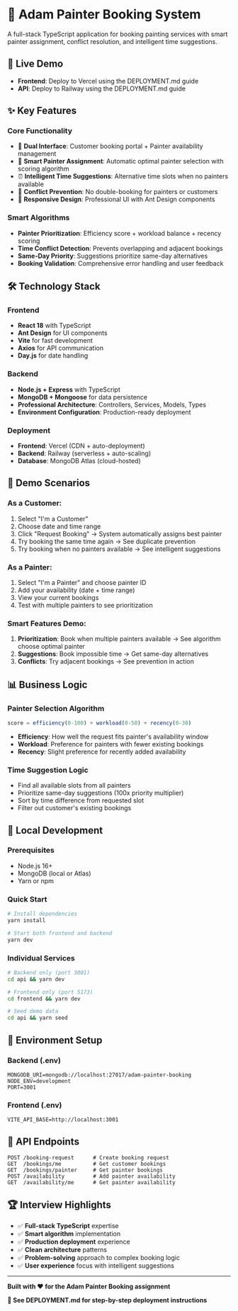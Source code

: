 # 🎨 Adam Painter Booking System

A full-stack TypeScript application for booking painting services with smart painter assignment, conflict resolution, and intelligent time suggestions.

## 🚀 Live Demo
- **Frontend**: Deploy to Vercel using the DEPLOYMENT.md guide
- **API**: Deploy to Railway using the DEPLOYMENT.md guide

## ✨ Key Features

### Core Functionality
- 👥 **Dual Interface**: Customer booking portal + Painter availability management
- 🎯 **Smart Painter Assignment**: Automatic optimal painter selection with scoring algorithm
- ⏰ **Intelligent Time Suggestions**: Alternative time slots when no painters available
- 🚫 **Conflict Prevention**: No double-booking for painters or customers
- 📱 **Responsive Design**: Professional UI with Ant Design components

### Smart Algorithms
- **Painter Prioritization**: Efficiency score + workload balance + recency scoring
- **Time Conflict Detection**: Prevents overlapping and adjacent bookings
- **Same-Day Priority**: Suggestions prioritize same-day alternatives
- **Booking Validation**: Comprehensive error handling and user feedback

## 🛠 Technology Stack

### Frontend
- **React 18** with TypeScript
- **Ant Design** for UI components
- **Vite** for fast development
- **Axios** for API communication
- **Day.js** for date handling

### Backend
- **Node.js + Express** with TypeScript
- **MongoDB + Mongoose** for data persistence
- **Professional Architecture**: Controllers, Services, Models, Types
- **Environment Configuration**: Production-ready deployment

### Deployment
- **Frontend**: Vercel (CDN + auto-deployment)
- **Backend**: Railway (serverless + auto-scaling)
- **Database**: MongoDB Atlas (cloud-hosted)

## 🎯 Demo Scenarios

### As a Customer:
1. Select "I'm a Customer"
2. Choose date and time range
3. Click "Request Booking" → System automatically assigns best painter
4. Try booking the same time again → See duplicate prevention
5. Try booking when no painters available → See intelligent suggestions

### As a Painter:
1. Select "I'm a Painter" and choose painter ID
2. Add your availability (date + time range)
3. View your current bookings
4. Test with multiple painters to see prioritization

### Smart Features Demo:
1. **Prioritization**: Book when multiple painters available → See algorithm choose optimal painter
2. **Suggestions**: Book impossible time → Get same-day alternatives
3. **Conflicts**: Try adjacent bookings → See prevention in action

## 📊 Business Logic

### Painter Selection Algorithm
```typescript
score = efficiency(0-100) + workload(0-50) + recency(0-30)
```
- **Efficiency**: How well the request fits painter's availability window
- **Workload**: Preference for painters with fewer existing bookings
- **Recency**: Slight preference for recently added availability

### Time Suggestion Logic
- Find all available slots from all painters
- Prioritize same-day suggestions (100x priority multiplier)
- Sort by time difference from requested slot
- Filter out customer's existing bookings

## 🚀 Local Development

### Prerequisites
- Node.js 16+
- MongoDB (local or Atlas)
- Yarn or npm

### Quick Start
```bash
# Install dependencies
yarn install

# Start both frontend and backend
yarn dev
```

### Individual Services
```bash
# Backend only (port 3001)
cd api && yarn dev

# Frontend only (port 5173)  
cd frontend && yarn dev

# Seed demo data
cd api && yarn seed
```

## 🔧 Environment Setup

### Backend (.env)
```
MONGODB_URI=mongodb://localhost:27017/adam-painter-booking
NODE_ENV=development
PORT=3001
```

### Frontend (.env)
```
VITE_API_BASE=http://localhost:3001
```

## 📝 API Endpoints

```
POST /booking-request      # Create booking request
GET  /bookings/me          # Get customer bookings
GET  /bookings/painter     # Get painter bookings
POST /availability         # Add painter availability
GET  /availability/me      # Get painter availability
```

## 🏆 Interview Highlights

- ✅ **Full-stack TypeScript** expertise
- ✅ **Smart algorithm** implementation 
- ✅ **Production deployment** experience
- ✅ **Clean architecture** patterns
- ✅ **Problem-solving** approach to complex booking logic
- ✅ **User experience** focus with intelligent suggestions

---

**Built with ❤️ for the Adam Painter Booking assignment**

**📖 See DEPLOYMENT.md for step-by-step deployment instructions**